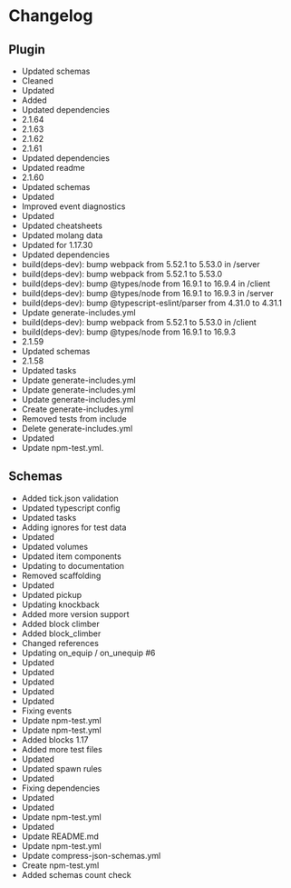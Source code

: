 # Changelog
## Plugin
- Updated schemas
- Cleaned
- Updated
- Added
- Updated dependencies
- 2.1.64
- 2.1.63
- 2.1.62
- 2.1.61
- Updated dependencies
- Updated readme
- 2.1.60
- Updated schemas
- Updated
- Improved event diagnostics
- Updated
- Updated cheatsheets
- Updated molang data
- Updated for 1.17.30
- Updated dependencies
- build(deps-dev): bump webpack from 5.52.1 to 5.53.0 in /server
- build(deps-dev): bump webpack from 5.52.1 to 5.53.0
- build(deps-dev): bump @types/node from 16.9.1 to 16.9.4 in /client
- build(deps-dev): bump @types/node from 16.9.1 to 16.9.3 in /server
- build(deps-dev): bump @typescript-eslint/parser from 4.31.0 to 4.31.1
- Update generate-includes.yml
- build(deps-dev): bump webpack from 5.52.1 to 5.53.0 in /client
- build(deps-dev): bump @types/node from 16.9.1 to 16.9.3
- 2.1.59
- Updated schemas
- 2.1.58
- Updated tasks
- Update generate-includes.yml
- Update generate-includes.yml
- Update generate-includes.yml
- Create generate-includes.yml
- Removed tests from include
- Delete generate-includes.yml
- Updated
- Update npm-test.yml. 
## Schemas
- Added tick.json validation
- Updated typescript config
- Updated tasks
- Adding ignores for test data
- Updated
- Updated volumes
- Updated item components
- Updating to documentation
- Removed scaffolding
- Updated
- Updated pickup
- Updating knockback
- Added more version support
- Added block climber
- Added block_climber
- Changed references
- Updating on_equip / on_unequip #6
- Updated
- Updated
- Updated
- Updated
- Updated
- Fixing events
- Update npm-test.yml
- Update npm-test.yml
- Added blocks 1.17
- Added more test files
- Updated
- Updated spawn rules
- Updated
- Fixing dependencies
- Updated
- Updated
- Update npm-test.yml
- Updated
- Update README.md
- Update npm-test.yml
- Update compress-json-schemas.yml
- Create npm-test.yml
- Added schemas count check
